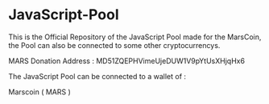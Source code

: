 # JavaScript-Pool

This is the Official Repository of the JavaScript Pool made for the MarsCoin, the Pool can also be connected to some other cryptocurrencys.

MARS Donation Address : MD51ZQEPHVimeUjeDUW1V9pYtUsXHjqHx6

The JavaScript Pool can be connected to a wallet of :

Marscoin ( MARS )
